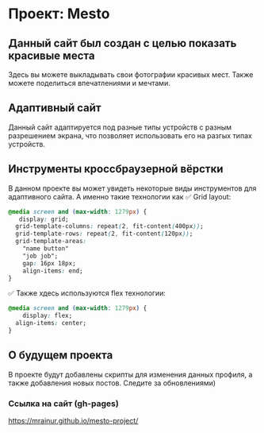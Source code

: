 # Проект: Mesto

## Данный сайт был создан с целью показать красивые места

Здесь вы можете выкладывать свои фотографии красивых мест. Также можете
поделиться впечатлениями и мечтами.

## Адаптивный сайт

Данный сайт адаптируется под разные типы устройств с разным разрешением экрана,
что позволяет использовать его на разгых типах устройств.

## Инструменты кроссбраузерной вёрстки

В данном проекте вы может увидеть некоторые виды инструментов для адаптивного сайта. А именно такие технологии как
:white_check_mark: Grid layout:

```CSS
@media screen and (max-width: 1279px) {
   display: grid;
  grid-template-columns: repeat(2, fit-content(400px));
  grid-template-rows: repeat(2, fit-content(120px));
  grid-template-areas:
    "name button"
    "job job";
    gap: 16px 18px;
    align-items: end;
}
```

:white_check_mark: Также хдесь используются flex технологии:

```CSS
@media screen and (max-width: 1279px) {
    display: flex;
  align-items: center;
}
```

## О будущем проекта

В проекте будут добавлены скрипты для изменения данных профиля, а также добавления новых постов. Следите за обновлениями)

### Ссылка на сайт (gh-pages)

https://mrainur.github.io/mesto-project/
